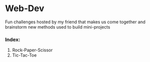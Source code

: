 # Web-Dev
Fun challenges hosted by my friend that makes us come together and brainstorm new methods used to build mini-projects 

### Index:
1. Rock-Paper-Scissor
2. Tic-Tac-Toe
